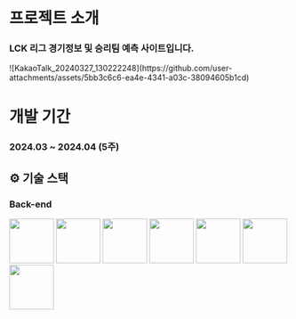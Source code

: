 <h1>프로젝트 소개</h1>
<h3>LCK 리그 경기정보 및 승리팀 예측 사이트입니다.</h3>
![KakaoTalk_20240327_130222248](https://github.com/user-attachments/assets/5bb3c6c6-ea4e-4341-a03c-38094605b1cd)
<h1>개발 기간</h1>
<h3>2024.03 ~ 2024.04 (5주)</h3>

## ⚙ 기술 스택
### Back-end
<div>
<img src="https://github.com/yewon-Noh/readme-template/blob/main/skills/Java.png?raw=true" width="80">
<img src="https://github.com/yewon-Noh/readme-template/blob/main/skills/SpringBoot.png?raw=true" width="80">
<img src="https://github.com/yewon-Noh/readme-template/blob/main/skills/SpringSecurity.png?raw=true" width="80">
<img src="https://github.com/yewon-Noh/readme-template/blob/main/skills/SpringDataJPA.png?raw=true" width="80">
<img src="https://github.com/yewon-Noh/readme-template/blob/main/skills/Mysql.png?raw=true" width="80">
<img src="https://github.com/yewon-Noh/readme-template/blob/main/skills/Ajax.png?raw=true" width="80">
<img src="https://github.com/yewon-Noh/readme-template/blob/main/skills/Thymeleaf.png?raw=true" width="80">
</div>
